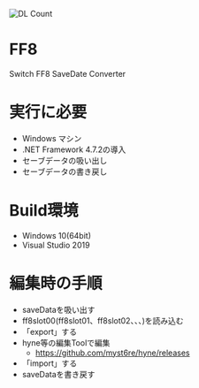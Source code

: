 ![DL Count](https://img.shields.io/github/downloads/turtle-insect/FF8/total.svg)

# FF8
Switch FF8 SaveDate Converter

# 実行に必要
* Windows マシン
* .NET Framework 4.7.2の導入
* セーブデータの吸い出し
* セーブデータの書き戻し

# Build環境
* Windows 10(64bit)
* Visual Studio 2019

# 編集時の手順
* saveDataを吸い出す
* ff8slot00(ff8slot01、ff8slot02、、、)を読み込む
* 「export」する
* hyne等の編集Toolで編集
   * https://github.com/myst6re/hyne/releases
* 「import」する
* saveDataを書き戻す
